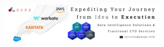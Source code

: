 <picture>
  <source media="(prefers-color-scheme: dark)" srcset="https://raw.githubusercontent.com/axopshq/.github/main/profile/assets/axopshq-github-profile-cover-1.jpg">
  <source media="(prefers-color-scheme: light)" srcset="https://raw.githubusercontent.com/axopshq/.github/main/profile/assets/axopshq-github-profile-cover-1.jpg">
  <img alt="Welcome to AxOps" src="https://raw.githubusercontent.com/axopshq/.github/main/profile/assets/axopshq-github-profile-cover-1.jpg">
</picture>
